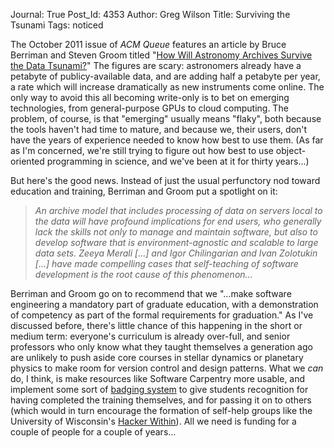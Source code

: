 Journal: True
Post_Id: 4353
Author: Greg Wilson
Title: Surviving the Tsunami
Tags: noticed

<p>The October 2011 issue of <em>ACM Queue</em> features an article by Bruce Berriman and Steven Groom titled "<a href="http://queue.acm.org/detail.cfm?id=2047483">How Will Astronomy Archives Survive the Data Tsunami?</a>" The figures are scary: astronomers already have a petabyte of publicy-available data, and are adding half a petabyte per year, a rate which will increase dramatically as new instruments come online. The only way to avoid this all becoming write-only is to bet on emerging technologies, from general-purpose GPUs to cloud computing. The problem, of course, is that "emerging" usually means "flaky", both because the tools haven't had time to mature, and because we, their users, don't have the years of experience needed to know how best to use them.  (As far as I'm concerned, we're still trying to figure out how best to use object-oriented programming in science, and we've been at it for thirty years...)</p>
<p>But here's the good news. Instead of just the usual perfunctory nod toward education and training, Berriman and Groom put a spotlight on it:</p>
<blockquote><p><em>An archive model that includes processing of data on servers local to the data will have profound implications for end users, who generally lack the skills not only to manage and maintain software, but also to develop software that is environment-agnostic and scalable to large data sets.  Zeeya Merali [...] and Igor Chilingarian and Ivan Zolotukin [...] have made compelling cases that self-teaching of software development is the root cause of this phenomenon...</em></p></blockquote>
<p>Berriman and Groom go on to recommend that we "...make software engineering a mandatory part of graduate education, with a demonstration of competency as part of the formal requirements for graduation." As I've discussed before, there's little chance of this happening in the short or medium term: everyone's curriculum is already over-full, and senior professors who only know what they taught themselves a generation ago are unlikely to push aside core courses in stellar dynamics or planetary physics to make room for version control and design patterns. What we <em>can</em> do, I think, is make resources like Software Carpentry more usable, and implement some sort of <a href="https://wiki.mozilla.org/Badges">badging system</a> to give students recognition for having completed the training themselves, and for passing it on to others (which would in turn encourage the formation of self-help groups like the University of Wisconsin's <a href="http://hackerwithin.org/thw/">Hacker Within</a>). All we need is funding for a couple of people for a couple of years...</p>

